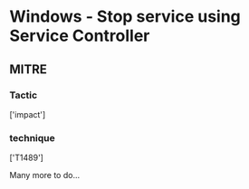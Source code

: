 # Windows - Stop service using Service Controller

## MITRE

### Tactic
['impact']

### technique
['T1489']

Many more to do...
